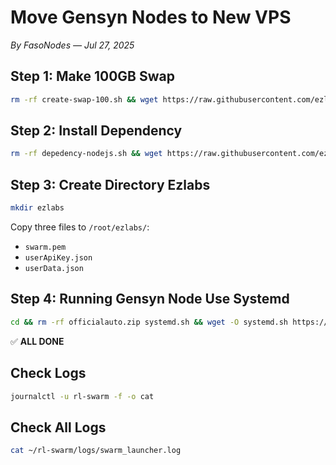 # Move Gensyn Nodes to New VPS

*By FasoNodes — Jul 27, 2025*

## Step 1: Make 100GB Swap

```bash
rm -rf create-swap-100.sh && wget https://raw.githubusercontent.com/ezlabsnodes/autoinstall/main/create-swap-100.sh && chmod +x create-swap-100.sh && sudo ./create-swap-100.sh
```

## Step 2: Install Dependency

```bash
rm -rf depedency-nodejs.sh && wget https://raw.githubusercontent.com/ezlabsnodes/autoinstall/main/depedency-nodejs.sh && chmod +x depedency-nodejs.sh && sudo ./depedency-nodejs.sh
```

## Step 3: Create Directory Ezlabs

```bash
mkdir ezlabs
```

Copy three files to `/root/ezlabs/`:
- `swarm.pem`
- `userApiKey.json` 
- `userData.json`

## Step 4: Running Gensyn Node Use Systemd

```bash
cd && rm -rf officialauto.zip systemd.sh && wget -O systemd.sh https://raw.githubusercontent.com/ezlabsnodes/gensyn/main/systemd.sh && chmod +x systemd.sh && ./systemd.sh
```

✅ **ALL DONE**

## Check Logs

```bash
journalctl -u rl-swarm -f -o cat
```

## Check All Logs

```bash
cat ~/rl-swarm/logs/swarm_launcher.log
```
